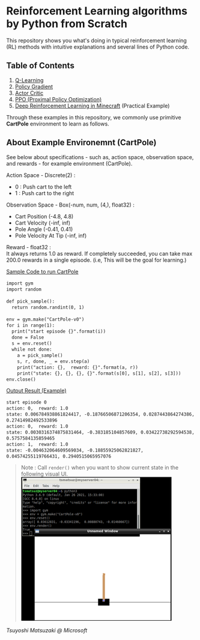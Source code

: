 # Reinforcement Learning algorithms by Python from Scratch

This repository shows you what's doing in typical reinforcement learning (RL) methods with intuitive explanations and several lines of Python code.

## Table of Contents

1. [Q-Learning](01-q-learning.ipynb)
2. [Policy Gradient](02-policy-gradient.ipynb)
3. [Actor Critic](03-actor-critic.ipynb)
4. [PPO (Proximal Policy Optimization)](04-ppo.ipynb)
5. [Deep Reinforcement Learning in Minecraft](https://github.com/tsmatz/malmo-maze-sample) (Practical Example)

Through these examples in this repository, we commonly use primitive **CartPole** environment to learn as follows.

## About Example Environemnt (CartPole)

See below about specifications - such as, action space, observation space, and rewards - for example environment (CartPole).

Action Space - Discrete(2) :<br>
- 0 : Push cart to the left
- 1 : Push cart to the right

Observation Space - Box(-num, num, (4,), float32) :<br>
- Cart Position (-4.8, 4.8)
- Cart Velocity (-inf, inf)
- Pole Angle (-0.41, 0.41)
- Pole Velocity At Tip (-inf, inf)

Reward - float32 :<br>
It always returns 1.0 as reward. If completely succeeded, you can take max 200.0 rewards in a single episode. (i.e, This will be the goal for learning.)

<u>Sample Code to run CartPole</u>

```
import gym
import random

def pick_sample():
  return random.randint(0, 1)

env = gym.make("CartPole-v0")
for i in range(1):
  print("start episode {}".format(i))
  done = False
  s = env.reset()
  while not done:
    a = pick_sample()
    s, r, done, _ = env.step(a)
    print("action: {},  reward: {}".format(a, r))
    print("state: {}, {}, {}, {}".format(s[0], s[1], s[2], s[3]))
env.close()
```

<u>Output Result (Example)</u>

```
start episode 0
action: 0,  reward: 1.0
state: 0.006784938861824417, -0.18766506871206354, 0.0287443864274386, 0.27414982492533896
action: 0,  reward: 1.0
state: 0.0030316374875831464, -0.383185104857609, 0.03422738292594538, 0.5757584135859465
action: 1,  reward: 1.0
state: -0.004632064609569034, -0.18855925062821827, 0.04574255119766431, 0.2940515065957076
```

> Note : Call ```render()``` when you want to show current state in the following visual UI.<br>
> ![CartPole rendering](assets/cart-pole.png?raw=true)

*Tsuyoshi Matsuzaki @ Microsoft*
